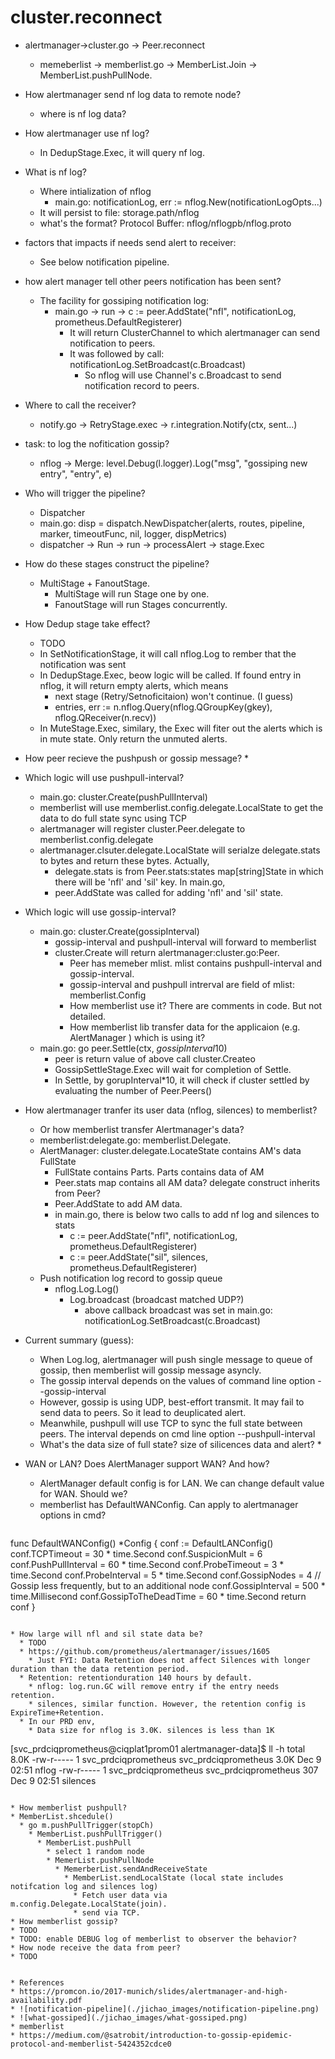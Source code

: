 # cluster.reconnect
* alertmanager->cluster.go -> Peer.reconnect
  * memeberlist -> memberlist.go -> MemberList.Join -> MemberList.pushPullNode.
* How alertmanager send nf log data to remote node?
  * where is nf log data?
* How alertmanager use nf log?
  * In DedupStage.Exec, it will query nf log.
* What is nf log?
  * Where intialization of nflog
    * main.go: notificationLog, err := nflog.New(notificationLogOpts...)
  * It will persist to file: storage.path/nflog
  * what's the format? Protocol Buffer: nflog/nflogpb/nflog.proto
* factors that impacts if needs send alert to receiver:
  * See below notification pipeline.
* how alert manager tell other peers notification has been sent?
  * The facility for gossiping notification log:
    * main.go -> run -> c := peer.AddState("nfl", notificationLog, prometheus.DefaultRegisterer)
      * It will return ClusterChannel to which alertmanager can send notification to peers.
      * It was followed by call: notificationLog.SetBroadcast(c.Broadcast)
        * So nflog will use Channel's c.Broadcast to send notification record to peers.
* Where to call the receiver?
  * notify.go -> RetryStage.exec -> r.integration.Notify(ctx, sent...)
* task: to log the nofitication gossip?
  * nflog -> Merge: level.Debug(l.logger).Log("msg", "gossiping new entry", "entry", e)
* Who will trigger the pipeline?
  * Dispatcher
  * main.go: disp = dispatch.NewDispatcher(alerts, routes, pipeline, marker, timeoutFunc, nil, logger, dispMetrics)
  * dispatcher -> Run -> run -> processAlert -> stage.Exec
* How do these stages construct the pipeline?
  * MultiStage + FanoutStage.
    * MultiStage will run Stage one by one.
    * FanoutStage will run Stages concurrently.
* How Dedup stage take effect?
  * TODO
  * In SetNotificationStage, it will call nflog.Log to rember that the notification was sent
  * In DedupStage.Exec, beow logic will be called. If found entry in nflog, it will return empty alerts, which means 
    * next stage (Retry/Setnoficitaion) won't continue. (I guess)
    * 	entries, err := n.nflog.Query(nflog.QGroupKey(gkey), nflog.QReceiver(n.recv))
  * In MuteStage.Exec, similary, the Exec will fiter out the alerts which is in mute state. Only return the unmuted alerts.

* How peer recieve the pushpush or gossip message?
  * 
* Which logic will use pushpull-interval?
  * main.go: cluster.Create(pushPullInterval)
  * memberlist will use memberlist.config.delegate.LocalState to get the data to do full state sync using TCP
  * alertmanager will register cluster.Peer.delegate to memberlist.config.delegate
  * alertmanager.clsuter.delegate.LocalState will serialze delegate.stats to bytes and return these bytes. Actually, 
    * delegate.stats is from Peer.stats:states map[string]State in which there will be 'nfl' and 'sil' key. In main.go,
    * peer.AddState was called for adding 'nfl' and 'sil' state.
* Which logic will use gossip-interval?
  * main.go: cluster.Create(gossipInterval)
    * gossip-interval and pushpull-interval will forward to memberlist
    * cluster.Create will return alertmanager:cluster.go:Peer.
      * Peer has memeber mlist. mlist contains pushpull-interval and gossip-interval.
      * gossip-interval and pushpull intrerval are field of mlist: memberlist.Config
      * How memberlist use it? There are comments in code. But not detailed.
      * How memberlist lib transfer data for the applicaion (e.g. AlertManager ) which is using it?
  * main.go: go peer.Settle(ctx, *gossipInterval*10)
    * peer is return value of above call cluster.Createo
    * GossipSettleStage.Exec will wait for completion of Settle.
    * In Settle, by gorupInterval*10, it will check if cluster settled by evaluating the number of Peer.Peers()

* How alertmanager tranfer its user data (nflog, silences) to memberlist?
  *  Or how memberlist transfer Alertmanager's data?
  * memberlist:delegate.go: memberlist.Delegate. 
  * AlertManager: cluster.delegate.LocateState contains AM's data FullState
    * FullState contains Parts. Parts contains data of AM
    * Peer.stats map contains all AM data? delegate construct inherits from Peer?
    * Peer.AddState to add AM data.
    * in main.go, there is below two calls to add nf log and silences to stats
      * c := peer.AddState("nfl", notificationLog, prometheus.DefaultRegisterer)
      * c := peer.AddState("sil", silences, prometheus.DefaultRegisterer)
  * Push notification log record to gossip queue
    * nflog.Log.Log()
      * Log.broadcast  (broadcast matched UDP?)
        * above callback broadcast was set in main.go: notificationLog.SetBroadcast(c.Broadcast)
* Current summary (guess):
  * When Log.log, alertmanager will push single message to queue of gossip, then memberlist will gossip message asyncly.
  * The gossip interval depends on the values of command line option --gossip-interval
  * However, gossip is using UDP, best-effort transmit. It may fail to send data to peers. So it lead to deuplicated alert.
  * Meanwhile, pushpull will use TCP to sync the full state between peers. The interval depends on cmd line option --pushpull-interval
  * What's the data size of full state?   size of silicences data and alert?
    * 
* WAN or LAN? Does AlertManager support WAN? And how?
  * AlertManager default config is for LAN.  We can change default value for WAN. Should we?
  * memberlist has DefaultWANConfig. Can apply to alertmanager options in cmd?
  ```

func DefaultWANConfig() *Config {
conf := DefaultLANConfig()
conf.TCPTimeout = 30 * time.Second
conf.SuspicionMult = 6
conf.PushPullInterval = 60 * time.Second
conf.ProbeTimeout = 3 * time.Second
conf.ProbeInterval = 5 * time.Second
conf.GossipNodes = 4 // Gossip less frequently, but to an additional node
conf.GossipInterval = 500 * time.Millisecond
conf.GossipToTheDeadTime = 60 * time.Second
return conf
}

```

* How large will nfl and sil state data be?
  * TODO
  * https://github.com/prometheus/alertmanager/issues/1605
    * Just FYI: Data Retention does not affect Silences with longer duration than the data retention period.
  * Retention: retentionduration 140 hours by default.
    * nflog: log.run.GC will remove entry if the entry needs retention.
    * silences, similar function. However, the retention config is ExpireTime+Retention.
  * In our PRD env,
    * Data size for nflog is 3.0K. silences is less than 1K
  ```
   [svc_prdciqprometheus@ciqplat1prom01 alertmanager-data]$ ll -h
    total 8.0K
    -rw-r----- 1 svc_prdciqprometheus svc_prdciqprometheus 3.0K Dec  9 02:51 nflog
    -rw-r----- 1 svc_prdciqprometheus svc_prdciqprometheus  307 Dec  9 02:51 silences
  ```
  
* How memberlist pushpull?
  * MemberList.shcedule()
    * go m.pushPullTrigger(stopCh)
      * MemberList.pushPullTrigger()
        * MemberList.pushPull
          * select 1 random node
          * MemerList.pushPullNode
            * MemerberList.sendAndReceiveState
              * MemberList.sendLocalState (local state includes notifcation log and silences log)
                * Fetch user data via m.config.Delegate.LocalState(join). 
                * send via TCP.
* How memberlist gossip?
  * TODO
* TODO: enable DEBUG log of memberlist to observer the behavior?
* How node receive the data from peer?
  * TODO


* References
  * https://promcon.io/2017-munich/slides/alertmanager-and-high-availability.pdf
  * ![notification-pipeline](./jichao_images/notification-pipeline.png)
  * ![what-gossiped](./jichao_images/what-gossiped.png)
* memberlist
  * https://medium.com/@satrobit/introduction-to-gossip-epidemic-protocol-and-memberlist-5424352cdce0